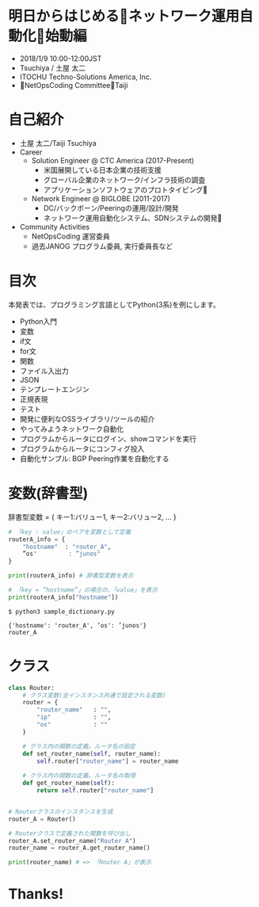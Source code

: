 # 明日からはじめるネットワーク運用自動化始動編
- 2018/1/9 10:00-12:00JST
- Tsuchiya / 土屋 太二
- ITOCHU Techno-Solutions America, Inc.
- NetOpsCoding CommitteeTaiji

# 自己紹介
- 土屋 太二/Taiji Tsuchiya
- Career
  - Solution Engineer @ CTC America (2017-Present)
    - 米国展開している日本企業の技術支援
    - グローバル企業のネットワーク/インフラ技術の調査
    - アプリケーションソフトウェアのプロトタイピング
  - Network Engineer @ BIGLOBE (2011-2017)
    - DC/バックボーン/Peeringの運用/設計/開発
    - ネットワーク運用自動化システム、SDNシステムの開発
- Community Activities
  - NetOpsCoding 運営委員
  - 過去JANOG プログラム委員, 実行委員長など

# 目次
本発表では、プログラミング言語としてPython(3系)を例にします。

- Python入門
- 変数
- if文
- for文
- 関数
- ファイル入出力
- JSON
- テンプレートエンジン
- 正規表現
- テスト
- 開発に便利なOSSライブラリ/ツールの紹介
- やってみようネットワーク自動化
- プログラムからルータにログイン、showコマンドを実行
- プログラムからルータにコンフィグ投入
- 自動化サンプル: BGP Peering作業を自動化する

# 変数(辞書型)
辞書型変数 = { キー1:バリュー1, キー2:バリュー2, … }

```python
# 「key : value」のペアを変数として定義
routerA_info = {
    "hostname"  : "router_A",
    ”os"         : ”junos" 
}

print(routerA_info) # 辞書型変数を表示

# 「key = “hostname”」の場合の、「value」を表示
print(routerA_info["hostname"])
```

```
$ python3 sample_dictionary.py

{'hostname': 'router_A', ’os': ’junos'}
router_A
```

# クラス

```python
class Router:
    # クラス変数(全インスタンス共通で設定される変数)
    router = {
        "router_name"   : "",
        "ip"            : "",
        "os"            : ""
    }

    # クラス内の関数の定義。ルータ名の設定
    def set_router_name(self, router_name):
        self.router["router_name"] = router_name
    
    # クラス内の関数の定義。ルータ名の取得
    def get_router_name(self):
        return self.router["router_name"]


# Routerクラスのインスタンスを生成        
router_A = Router()

# Routerクラスで定義された関数を呼び出し
router_A.set_router_name("Router A")
router_name = router_A.get_router_name()

print(router_name) # => 「Router A」が表示

```

# Thanks!
